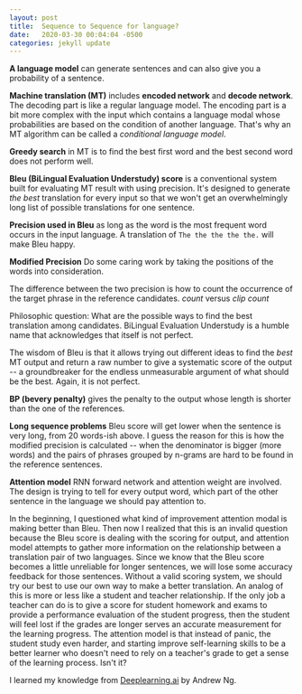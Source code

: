 ```yaml
---
layout: post
title:  Sequence to Sequence for language?
date:   2020-03-30 00:04:04 -0500
categories: jekyll update
---
```


**A language model** can generate sentences and can also give you a probability of a sentence.

**Machine translation (MT)** includes **encoded network** and **decode network**. The decoding part is like a regular language model. The encoding part is a bit more complex with the input which contains a language modal whose probabilities are based on the condition of another language. That's why an MT algorithm can be called a *conditional language model*.

**Greedy search** in MT is to find the best first word and the best second word does not perform well.

**Bleu (BiLingual Evaluation Understudy) score** is a conventional system built for evaluating MT result with using precision. It's designed to generate *the best* translation for every input so that we won't get an overwhelmingly long list of possible translations for one sentence.

**Precision used in Bleu** as long as the word is the most frequent word occurs in the input language. A translation of `The the the the the.` will make Bleu happy.

**Modified Precision** Do some caring work by taking the positions of the words into consideration.

The difference between the two precision is how to count the occurrence of the target phrase in the reference candidates. *count* versus *clip count*

Philosophic question: What are the possible ways to find the best translation among candidates. BiLingual Evaluation Understudy is a humble name that acknowledges that itself is not perfect.  

The wisdom of Bleu is that it allows trying out different ideas to find the *best* MT output and return a raw number to give a systematic score of the output -- a groundbreaker for the endless unmeasurable argument of what should be the best. Again, it is not perfect.

**BP (bevery penalty)** gives the penalty to the output whose length is shorter than the one of the references.

**Long sequence problems** Bleu score will get lower when the sentence is very long, from 20 words-ish above. I guess the reason for this is how the modified precision is calculated -- when the denominator is bigger (more words) and the pairs of phrases grouped by n-grams are hard to be found in the reference sentences.

**Attention model** RNN forward network and attention weight are involved. The design is trying to tell for every output word, which part of the other sentence in the language we should pay attention to.  

In the beginning, I questioned what kind of improvement attention modal is making better than Bleu. Then now I realized that this is an invalid question because the Bleu score is dealing with the scoring for output, and attention model attempts to gather more information on the relationship between a translation pair of two languages. Since we know that the Bleu score becomes a little unreliable for longer sentences, we will lose some accuracy feedback for those sentences. Without a valid scoring system, we should try our best to use our own way to make a better translation. An analog of this is more or less like a student and teacher relationship. If the only job a teacher can do is to give a score for student homework and exams to provide a performance evaluation of the student progress, then the student will feel lost if the grades are longer serves an accurate measurement for the learning progress. The attention model is that instead of panic, the student study even harder, and starting improve self-learning skills to be a better learner who doesn't need to rely on a teacher's grade to get a sense of the learning process. Isn't it?

I learned my knowledge from [Deeplearning.ai] by Andrew Ng.

[Deeplearning.ai]:https://www.youtube.com/watch?v=smHa2442Ah4&list=PLkDaE6sCZn6Gl29AoE31iwdVwSG-KnDzF&index=4
